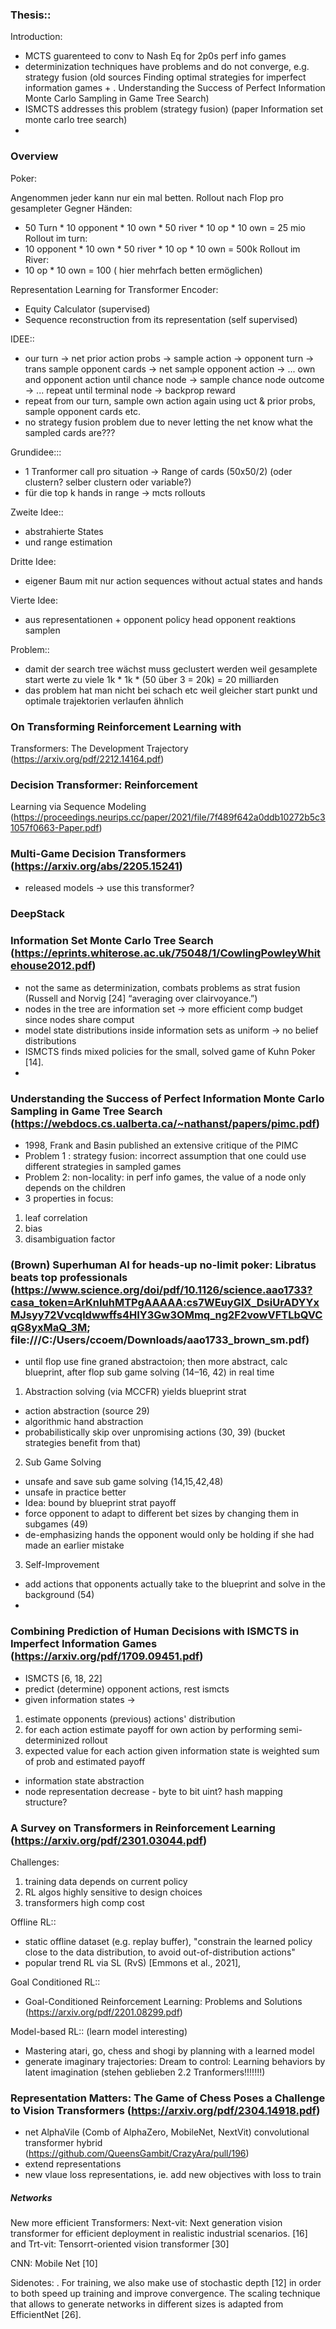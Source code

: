 ### Thesis::

Introduction:
- MCTS guarenteed to conv to Nash Eq for 2p0s perf info games
- determinization techniques have problems and do not converge, e.g. strategy fusion (old sources Finding optimal strategies for imperfect information games + . Understanding the Success of Perfect Information Monte Carlo Sampling in Game Tree Search)
- ISMCTS addresses this problem (strategy fusion) (paper Information set monte carlo tree search)
- 


### Overview

Poker:

Angenommen jeder kann nur ein mal betten.
Rollout nach Flop pro gesampleter Gegner Händen:
- 50 Turn * 10 opponent * 10 own * 50 river * 10 op * 10 own = 25 mio
Rollout im turn:
- 10 opponent * 10 own * 50 river * 10 op * 10 own = 500k
Rollout im River:
- 10 op * 10 own = 100                                   ( hier mehrfach betten ermöglichen)


Representation Learning for Transformer Encoder:
- Equity Calculator  (supervised)
- Sequence reconstruction from its representation (self supervised)

IDEE::
- our turn -> net prior action probs -> sample action -> opponent turn -> trans sample opponent cards -> net sample opponent action -> ... own and opponent action until chance node -> sample chance node outcome -> ... repeat until terminal node -> backprop reward
- repeat from our turn, sample own action again using uct & prior probs, sample opponent cards etc.
- no strategy fusion problem due to never letting the net know what the sampled cards are???

Grundidee:::
- 1 Tranformer call pro situation  -> Range of cards (50x50/2)              (oder clustern? selber clustern oder variable?)
- für die top k hands in range -> mcts rollouts

Zweite Idee::
- abstrahierte States
- und range estimation

Dritte Idee:
- eigener Baum mit nur action sequences without actual states and hands

Vierte Idee:
- aus representationen + opponent policy head opponent reaktions samplen

Problem::
- damit der search tree wächst muss geclustert werden weil gesamplete start werte zu viele 1k * 1k * (50 über 3 = 20k) = 20 milliarden
- das problem hat man nicht bei schach etc weil gleicher start punkt und optimale trajektorien verlaufen ähnlich



### On Transforming Reinforcement Learning with
Transformers: The Development Trajectory (https://arxiv.org/pdf/2212.14164.pdf)

### Decision Transformer: Reinforcement
Learning via Sequence Modeling (https://proceedings.neurips.cc/paper/2021/file/7f489f642a0ddb10272b5c31057f0663-Paper.pdf)

### Multi-Game Decision Transformers (https://arxiv.org/abs/2205.15241)
- released models -> use this transformer?

### DeepStack


### Information Set Monte Carlo Tree Search (https://eprints.whiterose.ac.uk/75048/1/CowlingPowleyWhitehouse2012.pdf)
- not the same as determinization, combats problems as strat fusion (Russell and Norvig [24] “averaging over clairvoyance.”)
- nodes in the tree are information set -> more efficient comp budget since nodes share comput
- model state distributions inside information sets as uniform -> no belief distributions
- ISMCTS finds mixed policies for the small, solved game of Kuhn Poker [14].
- 


### Understanding the Success of Perfect Information Monte Carlo Sampling in Game Tree Search (https://webdocs.cs.ualberta.ca/~nathanst/papers/pimc.pdf)
-  1998, Frank and Basin published an extensive critique of the PIMC
- Problem 1 : strategy fusion: incorrect assumption that one could use different strategies in sampled games 
- Problem 2: non-locality: in perf info games,  the value of a node only depends on the children
- 3 properties in focus:
1. leaf correlation
2. bias
3. disambiguation factor






### (Brown) Superhuman AI for heads-up no-limit poker: Libratus beats top professionals (https://www.science.org/doi/pdf/10.1126/science.aao1733?casa_token=ArKnIuhMTPgAAAAA:cs7WEuyGlX_DsiUrADYYxMJsyy72Vvcqldwwffs4HIY3Gw3OMmq_ng2F2vowVFTLbQVCqG8yxMaQ_3M; file:///C:/Users/ccoem/Downloads/aao1733_brown_sm.pdf)
- until flop use fine graned abstractoion; then more abstract, calc blueprint, after flop sub game solving  (14–16, 42) in real time
1. Abstraction solving (via MCCFR) yields blueprint strat
- action abstraction (source 29)
- algorithmic hand abstraction
- probabilistically skip over unpromising actions  (30, 39) (bucket strategies benefit from that)
2. Sub Game Solving
- unsafe and save sub game solving (14,15,42,48)
- unsafe in practice better
- Idea: bound by blueprint strat payoff
- force opponent to adapt to different bet sizes by changing them in subgames (49)
-  de-emphasizing hands the opponent would only be holding if she had made an earlier mistake
3. Self-Improvement
- add actions that opponents actually take to the blueprint and solve in the background (54)
- 



### Combining Prediction of Human Decisions with ISMCTS in Imperfect Information Games (https://arxiv.org/pdf/1709.09451.pdf)
- ISMCTS  [6, 18, 22]
- predict (determine) opponent actions, rest ismcts
- given information states -> 
1. estimate opponents (previous) actions' distribution
2. for each action estimate payoff for own action by performing semi-determinized rollout 
3. expected value for each action given information state is weighted sum of prob and estimated payoff
- information state abstraction 
- node representation decrease - byte to bit uint? hash mapping structure?


### A Survey on Transformers in Reinforcement Learning (https://arxiv.org/pdf/2301.03044.pdf)
Challenges:
1. training data depends on current policy
2. RL algos highly sensitive to design choices
3. transformers high comp cost

Offline RL::
- static offline dataset (e.g. replay buffer), "constrain the learned policy close to the data distribution, to avoid out-of-distribution actions"
- popular trend RL via SL (RvS) [Emmons et al., 2021],

Goal Conditioned RL::
- Goal-Conditioned Reinforcement Learning: Problems and Solutions (https://arxiv.org/pdf/2201.08299.pdf)

Model-based RL:: (learn model interesting)
- Mastering atari, go, chess and shogi by planning with a learned model
- generate imaginary trajectories: Dream to control: Learning behaviors by latent imagination
(stehen geblieben 2.2 Tranformers!!!!!!!)







### Representation Matters: The Game of Chess Poses a Challenge to Vision Transformers (https://arxiv.org/pdf/2304.14918.pdf)
- net AlphaVile (Comb of AlphaZero, MobileNet, NextVit) convolutional transformer hybrid (https://github.com/QueensGambit/CrazyAra/pull/196)
- extend representations
- new vlaue loss representations, ie. add new objectives with loss to train

##### Networks
New more efficient Transformers:
Next-vit: Next
generation vision transformer for efficient deployment in realistic industrial scenarios. [16]
and
Trt-vit: Tensorrt-oriented
vision transformer [30]

CNN: Mobile Net [10]

Sidenotes:
. For training, we also make use of stochastic depth [12] in order to both speed up training and improve convergence. The scaling technique that allows to
generate networks in different sizes is adapted from EfficientNet [26].


